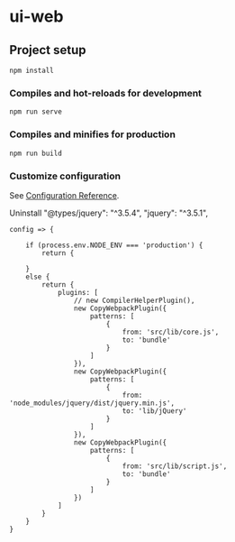 # ui-web

## Project setup
```
npm install
```

### Compiles and hot-reloads for development
```
npm run serve
```

### Compiles and minifies for production
```
npm run build
```

### Customize configuration
See [Configuration Reference](https://cli.vuejs.org/config/).

Uninstall
"@types/jquery": "^3.5.4",
"jquery": "^3.5.1",



    config => {
        
        if (process.env.NODE_ENV === 'production') {
            return {
                
        }
        else {
            return {
                plugins: [
                    // new CompilerHelperPlugin(),
                    new CopyWebpackPlugin({
                        patterns: [
                            {
                                from: 'src/lib/core.js',
                                to: 'bundle'
                            }
                        ]
                    }),
                    new CopyWebpackPlugin({
                        patterns: [
                            {
                                from: 'node_modules/jquery/dist/jquery.min.js',
                                to: 'lib/jQuery'
                            }
                        ]
                    }),
                    new CopyWebpackPlugin({
                        patterns: [
                            {
                                from: 'src/lib/script.js',
                                to: 'bundle'
                            }
                        ]
                    })
                ]
            }
        }
    }
